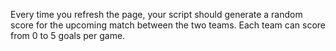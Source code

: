 Every time you refresh the page, your script should generate a random score for the upcoming match between the two teams.
Each team can score from 0 to 5 goals per game.
